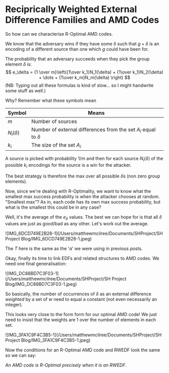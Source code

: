 # Reciprically Weighted External Difference Families and AMD Codes

So how can we characterise R-Optimal AMD codes.

We know that the adversary wins if they have some $\delta$ such that $g + \delta$ is an encoding of a different source than one which $g$ could have been for. 

The probability that an adversary succeeds when they pick the group element $\delta$ is:
$$
e_\delta = {1 \over m}\left({1\over k_1}N_1(\delta) + {1\over k_1}N_2(\delta) + \dots + {1\over k_m}N_m(\delta) \right)
$$
(NB: Typing out all these formulas is kind of slow... so I might handwrite some stuff as well.)

Why? Remember what these symbols mean 

| **Symbol**    | **Means**                                                    |
| ------------- | ------------------------------------------------------------ |
| $m$           | Number of sources                                            |
| $N_i(\delta)$ | Number of external differences from the set $A_i$ equal to $\delta$ |
| $k_i$         | The size of the set $A_i$                                    |

A source is picked with probability $1/m$ and then for each source $N_i(\delta)$ of the possible $k_i$ encodings for the source is a win for the attacker.

The best strategy is therefore the max over all possible $\delta$s (non zero group elements).

Now, since we're dealing with R-Optimality, we want to know what the smallest max success probability is when the attacker chooses at random. "Smallest max"? As in, each code has its own max success probability, but what is the smallest this could be in any case?

Well, it's the average of the $e_\delta$ values. The best we can hope for is that all $\delta$ values are just as good/bad as any other. Let's work out the average.

![IMG_6DCD749E2B28-1](/Users/matthewmcilree/Documents/SHProject/SH Project Blog/IMG_6DCD749E2B28-1.jpeg)

The $T$ here is the same as the '$a$' we were using in previous posts.

Okay, finally its time to link EDFs and related structures to AMD codes. We need one final generalisation:

![IMG_DC88BD7C3F03-1](/Users/matthewmcilree/Documents/SHProject/SH Project Blog/IMG_DC88BD7C3F03-1.jpeg)

So basically, the number of occurrences of $\delta$ as an external difference *weighted* by a set of $w$ need to equal a constant (not even necessarily an integer).

This looks very close to the form form for our optimal AMD code! We just need to insist that the weights are 1 over the number of elements in each set.

![IMG_3FA1C9F4C3B5-1](/Users/matthewmcilree/Documents/SHProject/SH Project Blog/IMG_3FA1C9F4C3B5-1.jpeg)

Now the conditions for an R-Optimal AMD code and RWEDF look the same so we can say:

*An AMD code is R-Optimal precisely when it is an RWEDF*.

